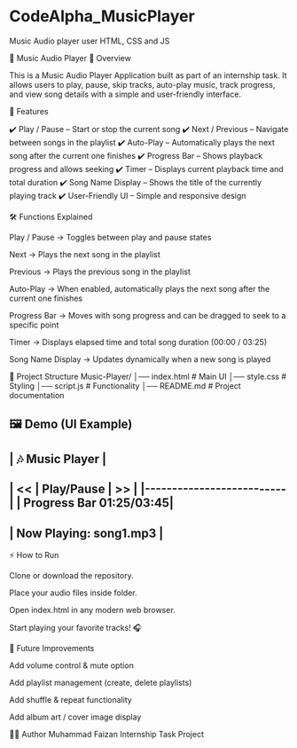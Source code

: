 # CodeAlpha_MusicPlayer

Music Audio player user HTML, CSS and JS

🎵 Music Audio Player
📌 Overview

This is a Music Audio Player Application built as part of an internship task.
It allows users to play, pause, skip tracks, auto-play music, track progress, and view song details with a simple and user-friendly interface.

🚀 Features

✔️ Play / Pause – Start or stop the current song
✔️ Next / Previous – Navigate between songs in the playlist
✔️ Auto-Play – Automatically plays the next song after the current one finishes
✔️ Progress Bar – Shows playback progress and allows seeking
✔️ Timer – Displays current playback time and total duration
✔️ Song Name Display – Shows the title of the currently playing track
✔️ User-Friendly UI – Simple and responsive design

🛠️ Functions Explained

Play / Pause → Toggles between play and pause states

Next → Plays the next song in the playlist

Previous → Plays the previous song in the playlist

Auto-Play → When enabled, automatically plays the next song after the current one finishes

Progress Bar → Moves with song progress and can be dragged to seek to a specific point

Timer → Displays elapsed time and total song duration (00:00 / 03:25)

Song Name Display → Updates dynamically when a new song is played

📂 Project Structure
Music-Player/
│── index.html   # Main UI
│── style.css    # Styling
│── script.js    # Functionality
│── README.md    # Project documentation

🖼️ Demo (UI Example)
 -------------------------
|     🎶 Music Player     |
 -------------------------
|  <<  |  Play/Pause |  >> |
|--------------------------|
| Progress Bar   01:25/03:45|
 --------------------------
| Now Playing: song1.mp3   |
 -------------------------

⚡ How to Run

Clone or download the repository.

Place your audio files inside folder.

Open index.html in any modern web browser.

Start playing your favorite tracks! 🎧

📌 Future Improvements

Add volume control & mute option

Add playlist management (create, delete playlists)

Add shuffle & repeat functionality

Add album art / cover image display

👨‍💻 Author
Muhammad Faizan
Internship Task Project

